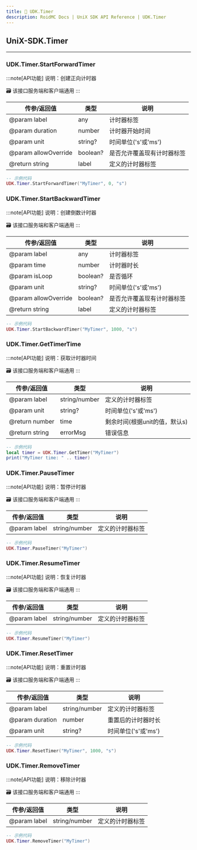 ```yaml
---
title: 🧰 UDK.Timer
description: RoidMC Docs | UniX SDK API Reference | UDK.Timer
---
```


## UniX-SDK.Timer
---
 
### UDK.Timer.StartForwardTimer

:::note[API功能]
说明：创建正向计时器

🗃️ 该接口服务端和客户端通用
:::

| 传参/返回值 | 类型 | 说明 |
| ---- | ---- | ---- |
| @param label | any | 计时器标签 |
| @param duration | number | 计时器开始时间 |
| @param unit | string? | 时间单位('s'或'ms') |
| @param allowOverride | boolean? | 是否允许覆盖现有计时器标签 |
| @return string | label | 定义的计时器标签 |

```lua
-- 示例代码
UDK.Timer.StartForwardTimer("MyTimer", 0, "s")
```

### UDK.Timer.StartBackwardTimer

:::note[API功能]
说明：创建倒数计时器

🗃️ 该接口服务端和客户端通用
:::

| 传参/返回值 | 类型 | 说明 |
| ---- | ---- | ---- |
| @param label | any | 计时器标签 |
| @param time | number | 计时器时长 |
| @param isLoop | boolean? | 是否循环 |
| @param unit | string? | 时间单位('s'或'ms') |
| @param allowOverride | boolean? | 是否允许覆盖现有计时器标签 |
| @return string | label | 定义的计时器标签 |

```lua
-- 示例代码
UDK.Timer.StartBackwardTimer("MyTimer", 1000, "s")
```

### UDK.Timer.GetTimerTime

:::note[API功能]
说明：获取计时器时间

🗃️ 该接口服务端和客户端通用
:::

| 传参/返回值 | 类型 | 说明 |
| ---- | ---- | ---- |
| @param label | string/number | 定义的计时器标签 |
| @param unit | string? | 时间单位('s'或'ms') |
| @return number | time | 剩余时间(根据unit的值，默认s) |
| @return string | errorMsg | 错误信息 |

```lua
-- 示例代码
local timer = UDK.Timer.GetTimer("MyTimer")
print("MyTimer time: " .. timer)
```

### UDK.Timer.PauseTimer

:::note[API功能]
说明：暂停计时器

🗃️ 该接口服务端和客户端通用
:::

| 传参/返回值 | 类型 | 说明 |
| ---- | ---- | ---- |
| @param label | string/number | 定义的计时器标签 |

```lua
-- 示例代码
UDK.Timer.PauseTimer("MyTimer")
```

### UDK.Timer.ResumeTimer

:::note[API功能]
说明：恢复计时器

🗃️ 该接口服务端和客户端通用
:::

| 传参/返回值 | 类型 | 说明 |
| ---- | ---- | ---- |
| @param label | string/number | 定义的计时器标签 |

```lua
-- 示例代码
UDK.Timer.ResumeTimer("MyTimer")
```

### UDK.Timer.ResetTimer

:::note[API功能]
说明：重置计时器

🗃️ 该接口服务端和客户端通用
:::

| 传参/返回值 | 类型 | 说明 |
| ---- | ---- | ---- |
| @param label | string/number | 定义的计时器标签 |
| @param duration | number | 重置后的计时器时长 
| @param unit | string? | 时间单位('s'或'ms') |

```lua
-- 示例代码
UDK.Timer.ResetTimer("MyTimer", 1000, "s")
```

### UDK.Timer.RemoveTimer

:::note[API功能]
说明：移除计时器

🗃️ 该接口服务端和客户端通用
:::

| 传参/返回值 | 类型 | 说明 |
| ---- | ---- | ---- |
| @param label | string/number | 定义的计时器标签 |

```lua
-- 示例代码
UDK.Timer.RemoveTimer("MyTimer")
```